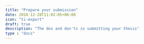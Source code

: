 ```yaml
---
title: "Prepare your submission"
date: 2018-12-28T11:02:05+06:00
icon: "ti-export"
draft: true
description: "The dos and don'ts in submitting your thesis"
type : "docs"
---
```

